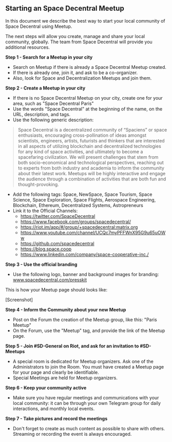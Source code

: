## Starting an Space Decentral Meetup

In this document we describe the best way to start your local community of Space Decentral using Meetup.

The next steps will allow you create, manage and share your local community, globally. The team from Space Decentral will provide you additional resources.

**Step 1 - Search for a Meetup in your city**

- Search on Meetup if there is already a Space Decentral Meetup created.
- If there is already one, join it, and ask to be a co-organizer.
- Also, look for Space and Decentralization Meetups and join them.

**Step 2 - Create a Meetup in your city**
- If there is no Space Decentral Meetup on your city, create one for your area, such as "Space Decentral Paris"
- Use the words "Space Decentral" at the beginning of the name, on the URL, description, and tags.
- Use the following generic description:
>Space Decentral is a decentralized community of “Spaciens” or space enthusiasts, encouraging cross-pollination of ideas amongst scientists, engineers, artists, futurists and thinkers that are interested in all aspects of utilizing blockchain and decentralized technologies for any kind of space activities, and ultimately to become a spacefaring civilization. We will present challenges that stem from both socio-economical and technological perspectives, reaching out to experts from both industry and academia to inform the community about their latest work. Meetups will be highly interactive and engage the audience through a combination of activities that are both fun and thought-provoking.
- Add the following tags: Space, NewSpace, Space Tourism, Space Science, Space Exploration, Space Flights, Aerospace Engineering, Blockchain, Ethereum, Decentralized Systems, Astropreneurs
- Link it to the Official Channels:
	- https://twitter.com/SpaceDecentral
	- https://www.facebook.com/groups/spacedecentral/
	- https://riot.im/app/#/group/+spacedecentral:matrix.org
	- https://www.youtube.com/channel/UCQc7myPFFWnX95G9u65uOWw
	- https://github.com/spacedecentral
	- https://blog.space.coop
	- https://www.linkedin.com/company/space-cooperative-inc./

**Step 3 - Use the official branding**
- Use the following logo, banner and background images for branding: www.spacedecentral.com/presskit

This is how your Meetup page should looks like:

[Screenshot]

**Step 4 - Inform the Community about your new Meetup**

- Post on the Forum the creation of the Meetup group, like this: "Paris Meetup"
- On the Forum, use the "Meetup" tag, and provide the link of the Meetup page.

**Step 5 - Join #SD-General on Riot, and ask for an invitation to #SD-Meetups**
- A special room is dedicated for Meetup organizers. Ask one of the Administrators to join the Room. You must have created a Meetup page for your page and clearly be identifiable.
- Special Meetings are held for Meetup organizers.

**Step 6 - Keep your community active**
- Make sure you have regular meetings and communications with your local community: it can be through your own Telegram group for daily interactions, and monthly local events.

**Step 7 - Take pictures and record the meetings**
- Don't forget to create as much content as possible to share with others. Streaming or recording the event is always encouraged.
